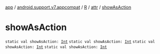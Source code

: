 [app](../../../index.md) / [android.support.v7.appcompat](../../index.md) / [R](../index.md) / [attr](index.md) / [showAsAction](.)

# showAsAction

`static val showAsAction: `[`Int`](https://kotlinlang.org/api/latest/jvm/stdlib/kotlin/-int/index.html)
`static val showAsAction: `[`Int`](https://kotlinlang.org/api/latest/jvm/stdlib/kotlin/-int/index.html)
`static val showAsAction: `[`Int`](https://kotlinlang.org/api/latest/jvm/stdlib/kotlin/-int/index.html)
`static val showAsAction: `[`Int`](https://kotlinlang.org/api/latest/jvm/stdlib/kotlin/-int/index.html)